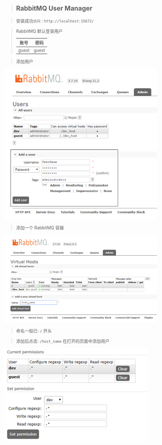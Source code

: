 > ## RabbitMQ User Manager

> 安装成功`访问` : `http://localhost:15672/`

> RabbitMQ 默认登录用户
>
> | 账号  | 密码  |
> | ----- | ----- |
> | guest | guest |

> 添加用户

![RabbitMQAddUser](img/RabbitMQAddUser.png)

> 添加一个 RabbitMQ 容器

![AddVirtualHost](img/AddVirtualHost.png)

> 命名一般已: `/` 开头

> 添加后点击: `/host_name` 在打开的页面中添加用户

![CurrentPermissions](img/CurrentPermissions.png)

